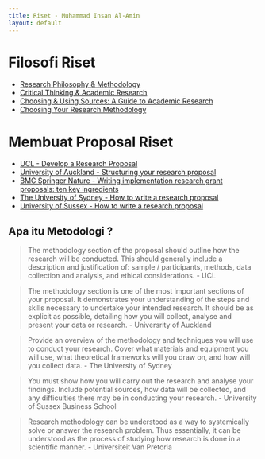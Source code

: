 ```yaml
---
title: Riset - Muhammad Insan Al-Amin
layout: default
---
```


# Filosofi Riset
- [Research Philosophy & Methodology](http://www.is.cityu.edu.hk/staff/isrobert/phd/ch3.pdf)
- [Critical Thinking & Academic Research](https://library.louisville.edu/ekstrom/criticalthinking/intro)
- [Choosing & Using Sources: A Guide to Academic Research](https://ohiostate.pressbooks.pub/choosingsources/)
- [Choosing Your Research Methodology](https://www.cdu.edu.au/research-and-innovation/current-students/useful-materials/choosing-your-research-methodology)

# Membuat Proposal Riset
- [UCL - Develop a Research Proposal](https://www.ucl.ac.uk/ioe-writing-centre/plan-your-assignment/write-a-research-proposal)
- [University of Auckland - Structuring your research proposal](https://www.auckland.ac.nz/en/education/study-with-us/study-options/doctoral-programmes/research-proposal-structure.html)
- [BMC Springer Nature - Writing implementation research grant proposals: ten key ingredients](https://implementationscience.biomedcentral.com/articles/10.1186/1748-5908-7-96)
- [The University of Sydney - How to write a research proposal](https://www.sydney.edu.au/study/applying/how-to-apply/postgraduate-research/how-to-write-a-research-proposal-for-a-strong-phd-application.html)
- [University of Sussex - How to write a research proposal](https://www.sussex.ac.uk/study/phd/apply/tips-research-degrees/research-proposal)

## Apa itu Metodologi ?
> The methodology section of the proposal should outline how the research will be conducted. This should generally include a description and justification of: sample / participants, methods, data collection and analysis, and ethical considerations. - UCL

> The methodology section is one of the most important sections of your proposal. It demonstrates your understanding of the steps and skills necessary to undertake your intended research. It should be as explicit as possible, detailing how you will collect, analyse and present your data or research. - Universrity of Auckland

> Provide an overview of the methodology and techniques you will use to conduct your research. Cover what materials and equipment you will use, what theoretical frameworks will you draw on, and how will you collect data. - The University of Sydney

> You must show how you will carry out the research and analyse your findings. Include potential sources, how data will be collected, and any difficulties there may be in conducting your research. - University of Sussex Business School

> Research methodology can be understood as a way to systemically solve or answer the research problem. Thus essentially, it can be understood as the process of studying how research is done in a scientific manner. - Universiteit Van Pretoria

> 

<!--
## Sedang Dikerjakan
- [Night Surveillance - Object Detection](/research/surveillance/night-object-detection/)

## Untuk Dikerjakan
- [Food Impact on Health](/research/health/food-impact/)

## Telah Publikasi
-->
